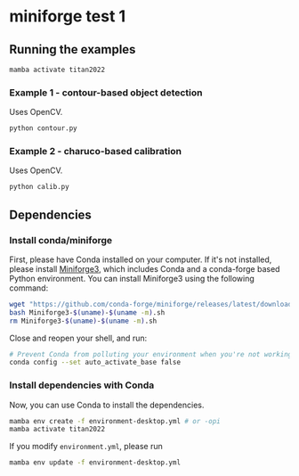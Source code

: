 # miniforge test 1

## Running the examples

```bash
mamba activate titan2022
```

### Example 1 - contour-based object detection

Uses OpenCV.

```bash
python contour.py
```

### Example 2 - charuco-based calibration

Uses OpenCV.

```bash
python calib.py
```


## Dependencies

### Install conda/miniforge

First, please have Conda installed on your computer. If it's not installed, please install [Miniforge3](https://conda-forge.org/miniforge/), which includes Conda and a conda-forge based Python environment. You can install Miniforge3 using the following command:

```bash
wget "https://github.com/conda-forge/miniforge/releases/latest/download/Miniforge3-$(uname)-$(uname -m).sh"
bash Miniforge3-$(uname)-$(uname -m).sh
rm Miniforge3-$(uname)-$(uname -m).sh
```

Close and reopen your shell, and run:

```bash
# Prevent Conda from polluting your environment when you're not working on Conda-managed projects.
conda config --set auto_activate_base false
```

### Install dependencies with Conda

Now, you can use Conda to install the dependencies.

```bash
mamba env create -f environment-desktop.yml # or -opi
mamba activate titan2022
```

If you modify `environment.yml`, please run

```bash
mamba env update -f environment-desktop.yml
```
